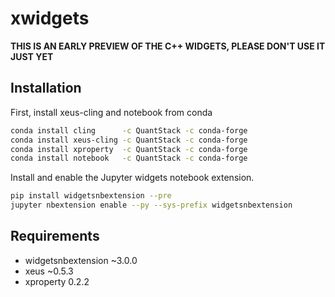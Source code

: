 # xwidgets

**THIS IS AN EARLY PREVIEW OF THE C++ WIDGETS, PLEASE DON'T USE IT JUST YET**

## Installation

First, install xeus-cling and notebook from conda

```bash
conda install cling      -c QuantStack -c conda-forge
conda install xeus-cling -c QuantStack -c conda-forge
conda install xproperty  -c QuantStack -c conda-forge
conda install notebook   -c QuantStack -c conda-forge
```

Install and enable the Jupyter widgets notebook extension.

```bash
pip install widgetsnbextension --pre
jupyter nbextension enable --py --sys-prefix widgetsnbextension
```

## Requirements

 - widgetsnbextension ~3.0.0
 - xeus ~0.5.3
 - xproperty 0.2.2
